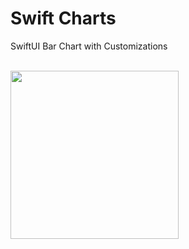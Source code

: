 # Swift Charts
SwiftUI Bar Chart with Customizations

</br>
<img src="https://github.com/user-attachments/assets/dd90b1aa-c718-4ec7-977b-4d2cb8e53cf3" width="269" />
</br>
